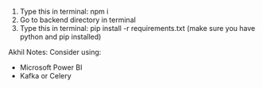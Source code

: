 1. Type this in terminal: npm i
2. Go to backend directory in terminal
3. Type this in terminal: pip install -r requirements.txt  (make sure you have python and pip installed)


Akhil Notes:
Consider using:
- Microsoft Power BI
- Kafka or Celery
